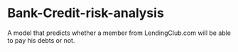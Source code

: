 # Bank-Credit-risk-analysis
A model that predicts whether a member from LendingClub.com will be able to pay his debts or not. 

